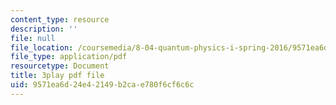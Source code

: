 ```yaml
---
content_type: resource
description: ''
file: null
file_location: /coursemedia/8-04-quantum-physics-i-spring-2016/9571ea6d24e42149b2cae780f6cf6c6c_3368145.pdf
file_type: application/pdf
resourcetype: Document
title: 3play pdf file
uid: 9571ea6d-24e4-2149-b2ca-e780f6cf6c6c
---
```

